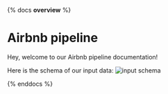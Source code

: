 {% docs __overview__ %}
# Airbnb pipeline

Hey, welcome to our Airbnb pipeline documentation!

Here is the schema of our input data:
![input schema](<assets/input_schema.png>)

{% enddocs %}